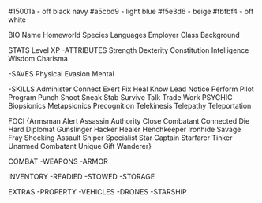 #15001a - off black navy
#a5cbd9 - light blue
#f5e3d6 - beige
#fbfbf4 - off white


BIO
Name
Homeworld
Species
Languages
Employer
Class
Background

STATS
Level
XP
-ATTRIBUTES
Strength
Dexterity
Constitution
Intelligence
Wisdom
Charisma

-SAVES
Physical
Evasion
Mental

-SKILLS
Administer
Connect
Exert
Fix
Heal
Know
Lead
Notice
Perform
Pilot
Program
Punch
Shoot
Sneak
Stab
Survive
Talk
Trade
Work
PSYCHIC
Biopsionics
Metapsionics
Precognition
Telekinesis
Telepathy
Teleportation

FOCI
{Armsman
Alert
Assassin
Authority
Close Combatant
Connected
Die Hard
Diplomat
Gunslinger
Hacker
Healer
Henchkeeper
Ironhide
Savage Fray
Shocking Assault
Sniper
Specialist
Star Captain
Starfarer
Tinker
Unarmed Combatant
Unique Gift
Wanderer}

COMBAT
-WEAPONS
-ARMOR

INVENTORY
-READIED
-STOWED
-STORAGE

EXTRAS
-PROPERTY
-VEHICLES
-DRONES
-STARSHIP